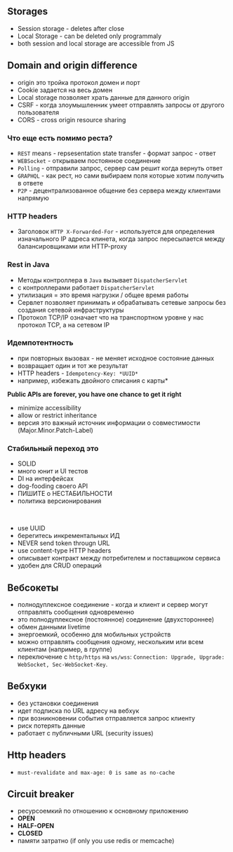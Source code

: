 ## Storages
- Session storage - deletes after close
- Local Storage - can be deleted only programmaly
- both session and local storage are accessible from JS

## Domain and origin difference
- origin это тройка протокол домен и порт 
- Cookie задается на весь домен
- Local storage позволяет храть данные для данного origin
- CSRF - когда злоумышленник умеет отправлять запросы от другого пользователя
- CORS - cross origin resource sharing

### Что еще есть помимо реста?
- `REST` means - repsesentation state transfer - формат запрос - ответ
- `WEBSocket` - открываем постоянное соединение
- `Polling` - отправили запрос, сервер сам решит когда вернуть ответ
- `GRAPHQL` - как рест, но сами выбираем поля которые хотим получить в ответе
- `P2P` - децентрализованное общение без сервера между клиентами напрямую

### HTTP headers
- Заголовок `HTTP X-Forwarded-For` - используется для определения изначального IP адреса клинета, когда запрос пересылается между балансировщиками или HTTP-proxy


### Rest in Java
- Методы контроллера в `Java` вызывает `DispatcherServlet`
- с контроллерами работает `DispatcherServlet`
- утилизация = это время нагрузки / общее время работы
- Сервлет позволяет принимать и обрабатывать сетевые запросы без создания сетевой инфраструктуры
- Протокол TCP/IP означает что на транспортном уровне у нас протокол TCP, а на сетевом IP 

### Идемпотентность 
- при повторных вызовах - не меняет исходное состояние данных
- возвращает один и тот же результат
- HTTP headers - `Idempotency-Key: *UUID*`
- например, избежать двойного списания с карты*

  
**Public APIs are forever, you have one chance to get it right**
- minimize accessibility
- allow or restrict inheritance
- версия это важный источник информации о совместимости (Major.Minor.Patch-Label)

### Cтабильный переход это
- SOLID
- много юнит и UI тестов
- DI на интерфейсах
- dog-fooding своего API
- ПИШИТЕ о НЕСТАБИЛЬНОСТИ
- политика версионирования

<br>

- use UUID
- берегитесь инкрементальных ИД
- NEVER send token througn URL
- use content-type HTTP headers
- описывает контракт между потребителем и поставщиком сервиса
- удобен для CRUD операций

## Вебсокеты 
- полнодуплексное соединение - когда и клиент и сервер могут отправлять сообщения одновременно
- это полнодуплексное (постоянное) соединение (двухстороннее)
- обмен данными livetime
- энергоемкий, особенно для мобильных устройств
- можно отправлять сообщения одному, нескольким или всем клиентам (например, в группе)
- переключение с `http/https` на `ws/wss`: `Connection: Upgrade, Upgrade: WebSocket, Sec-WebSocket-Key`.

## Вебхуки
- без установки соединения
- идет подписка по URL адресу на вебхук
- при возникновении события отправляется запрос клиенту
- риск потерять данные
- работает с публичными URL (security issues)


## Http headers
- `must-revalidate and max-age: 0 is same as no-cache`


## Circuit breaker
- ресурсоемкий по отношению к основному приложению
- **OPEN**
- **HALF-OPEN**
- **CLOSED**
- памяти затратно (if only you use redis or memcache)
